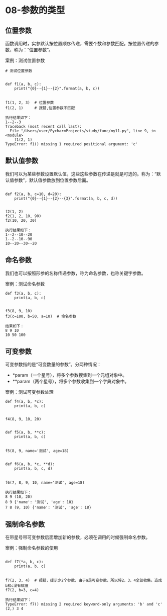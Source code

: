 # 08-参数的类型


## 位置参数

函数调用时，实参默认按位置顺序传递，需要个数和参数匹配。按位置传递的参数，称为：“位置参数”。

案例：测试位置参数

```
# 测试位置参数


def f1(a, b, c):
    print("{0}--{1}--{2}".format(a, b, c))


f1(1, 2, 3)  # 位置参数
f1(2, 1)     # 报错,位置参数不匹配

执行结果如下：
1--2--3
Traceback (most recent call last):
  File "/Users/user/PycharmProjects/study/func/my11.py", line 9, in <module>
    f1(2, 1)
TypeError: f1() missing 1 required positional argument: 'c'
```




## 默认值参数

我们可以为某些参数设置默认值，这些这些参数在传递是就是可选的。称为：“默认值参数”，默认值参数放到位置参数后面。

```

def f2(a, b, c=10, d=20):
    print("{0}--{1}--{2}--{3}".format(a, b, c, d))


f2(1, 2)
f2(1, 2, 10, 90)
f2(10, 20, 30)

执行结果如下：
1--2--10--20
1--2--10--90
10--20--30--20
```




## 命名参数

我们也可以按照形参的名称传递参数，称为命名参数，也称关键字参数。

案例：测试命名参数

```
def f3(a, b, c):
    print(a, b, c)


f3(8, 9, 10)
f3(c=100, b=50, a=10)  # 命名参数

结果如下：
8 9 10
10 50 100
```



## 可变参数

可变参数指的是“可变数量的参数”。分两种情况：

- *param（一个星号），将多个参数搜集到一个元组对象中。
- **param（两个星号），将多个参数收集到一个字典对象中。


案例：测试可变参数处理
```
def f4(a, b, *c):
    print(a, b, c)


f4(8, 9, 10, 20)


def f5(a, b, **c):
    print(a, b, c)


f5(8, 9, name='测试', age=18)


def f6(a, b, *c, **d):
    print(a, b, c, d)


f6(7, 8, 9, 10, name='测试', age=18)

执行结果如下：
8 9 (10, 20)
8 9 {'name': '测试', 'age': 18}
7 8 (9, 10) {'name': '测试', 'age': 18}
```

## 强制命名参数

在带星号带可变参数后面增加新的参数，必须在调用的时候强制命名参数。

案例：强制命名参数的使用

```

def f7(*a, b, c):
    print(a, b, c)


f7(2, 3, 4)  # 报错，提示少2个参数，由于a是可变参数，所以将2，3，4全部收集。造成b和c没有赋值
f7(2, b=3, c=4)

执行结果如下：
TypeError: f7() missing 2 required keyword-only arguments: 'b' and 'c'
(2,) 3 4
```

